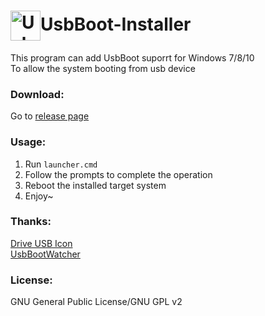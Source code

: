 <img src="https://raw.githubusercontent.com/muink/UsbBoot-Installer/master/Drive-USB-icon.png" width = "48" height = "48" alt="UsbBoot-Installer" align=center />UsbBoot-Installer
=================
This program can add UsbBoot suporrt for Windows 7/8/10  
To allow the system booting from usb device

### Download:
Go to [release page](https://github.com/muink/UsbBoot-Installer/releases)

### Usage:
 1. Run `launcher.cmd`
 2. Follow the prompts to complete the operation
 3. Reboot the installed target system
 4. Enjoy~

### Thanks:
[Drive USB Icon](http://www.iconarchive.com/show/blend-icons-by-laurent-baumann/Drive-USB-icon.html)  
[UsbBootWatcher](https://github.com/vavrecan/usb-boot-watcher)

### License:
GNU General Public License/GNU GPL v2